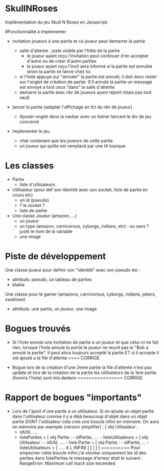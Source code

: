 # SkullNRoses
Implémentation du jeu Skull N Roses en Javascript.

#Fonctionnalité à implémenter
- invitation joueurs à une partie et ce joueur peut demarrer la partie
    - salle d'attente : juste visible par l'hôte de la partie
        - le joueur ayant reçu l'invitation peut continuer d'en accepter d'autre ou de créer d'autre 
        parties
        - le joueur ayant reçu l'invit sera informé si la partie est annulée sinon la partie se lance chez lui.
    - si l'hote appuye sur "annuler" la partie est annulé, il doit donc rester sur l'onglet de création de partie.
    S'il annule la partie un message est envoyé a tout ceux "dans" la salle d'attente
    - demarre la partie avec nbr de joueurs ayant rejoint (mais pas tout seul)

- lancer la partie (adapter l'affichage en fct du nbr de joueur)
    - Ajouter onglet dans la navbar avec un listner lancant le div de jeu concerné
- implementer le jeu 
    - chat contenant que les joueurs de cette partie
    - un joueur qui quitte est remplacé par une IA basique
    
    
# Les classes
- Partie
    - liste d'utilisateurs
- Utilisateur (pour def son identité avec son socket, liste de partie en cours etc)
    - un id (pseudo) 
    - ? le socket ?
    - liste de partie
- Une classe Joueur (amazon, ...)
    - un joueur
    - un type (amazon, carnivorous, cyborgs, indians, etc) : ou sans ? juste le nom de la variable
    - une image

# Piste de développement
Une classe joueur pour definir son "identité" avec son pseudo etc :
- attributs: pseudo, un tableau de parties 
- blabla
    
Une classe pour le gamer (amazons, carnivorous, cyborgs, indians, jokers, swallows)
- attributs: une partie, un joueur, une image

# Bogues trouvés
    
- Si l'hote envoie une invitation de partie a un joueur et que celui-ci ne fait rien, lorsque 
l'hote annule la partie le joueur ne reçoit pas le "Bob a annulé la partie". Il peut alors toujours 
accepté la partie ET si il accepte il est ajouté a la file d'attente
    ==== CORRIGE

- Bogue lors de la création d'une 2eme partie la file d'attente n'est pas update
et lors de la création de la partie les utilisateurs de la 1ere partie (homris l'hote)
sont mis dedans ================ CORRIGE

# Rapport de bogues "importants"

- Lors de l'ajout d'une partie à un utilisateur. Si on ajoute un objet partie dans l'utilisateur
comme il y a déjà beaucoup d'objet dans un objet partie DONT l'utilisateur cela crée une boucle infini
en mémoire. On aura en mémoire par exemple (version simplifier) : 
[ obj Utilisateur :
    - idUtil, ....
    - listeParties = [
        obj Partie :
            - idPartie, ....
            - listeUtilisateurs = [
                obj Utilisateur :
                    - idUtil, ....
                    - liste Partie = [
                        obj Partie :
                            - idPartie, ...
                            - listeUtilisateurs = [
                                ..... A L INFINI
                            ]
                    ]
            ]
    ]
] 
========== Pour empecher cette boucle infini j'ai stocker uniquement les id des parties dans listeParties
le message d'erreur était le suivant :
RangeError: Maximum call stack size exceeded